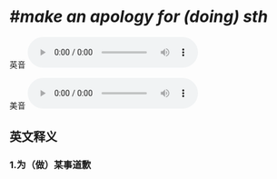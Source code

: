 # ***\#make an apology for (doing) sth*** 
英音
<audio src="./media/make an apology for (doing) sth1_AAC.aac" controls="controls"></audio>

美音
<audio src="./media/make an apology for (doing) sth2_AAC.aac" controls="controls"></audio>



  

英文释义
---
### 1.**为（做）某事道歉**  


